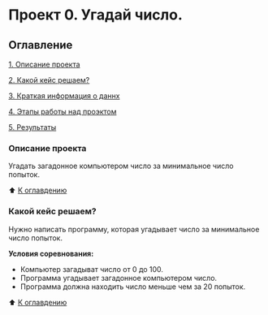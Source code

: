 #  Проект 0. Угадай число.

## Оглавление
[1. Описание проекта]()

[2. Какой кейс решаем?]()

[3. Краткая информация о даннх]()

[4. Этапы работы над проэктом]()

[5. Результаты]()

### Описание проекта
Угадать загадонное компьютером число за минимальное число попыток.

:arrow_up: [К оглавдению]()

### Какой кейс решаем?
Нужно написать программу, которая угадывает число за минимальное число попыток. 


**Условия соревнования:**
- Компьютер загадыват число от 0 до 100. 
- Программа угадывает загадонное компьютером число.
- Программа должна находить число меньше чем за 20 попыток.

:arrow_up: [К оглавдению]()



